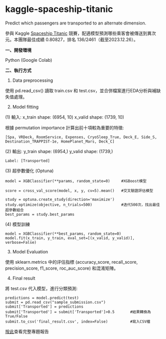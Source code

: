 # kaggle-spaceship-titanic
Predict which passengers are transported to an alternate dimension.

參與 Kaggle [Spaceship Titanic](https://www.kaggle.com/competitions/spaceship-titanic/overview) 競賽，配適模型預測哪些乘客會被傳送到異次元。本團隊最佳成績 0.80827，排名 136/2461（截至2023.12.26）。


**一、開發環境**

Python (Google Colab)   

**二、執行方式**

1. Data preprocessing

使用 pd.read_csv() 讀取 train.csv 和 test.csv，並合併檔案進行EDA分析與補缺失值處理。

2. Model fitting
 
(1) 輸入: x_train shape: (6954, 10)
          x_valid shape:  (1739, 10)

根據 permutation importance 計算出前十項較為重要的特徵:

    [Spa, VRDeck, RoomService, Expenses, CryoSleep_True, Deck_E, Side_S, Destination_TRAPPIST-1e, HomePlanet_Mars, Deck_C]

(2) 輸出: y_train shape: (6954,)
          y_valid shape:  (1739,)

    Label: [Transported]

(3) 超參數優化 (Optuna)

    model = XGBClassifier(**params, random_state=0)     #XGBoost模型
  
    score = cross_val_score(model, x, y, cv=5).mean()   #交叉驗證評估模型

    study = optuna.create_study(direction='maximize')
    study.optimize(objective, n_trials=500)             #迭代500次，找出最佳超參數組合
    best_params = study.best_params
    
(4) 模型訓練
    
    model = XGBClassifier(**best_params, random_state=0)
    model.fit(x_train, y_train, eval_set=[(x_valid, y_valid)], verbose=False)

3. Model Evaluation

使用 sklearn.metrics 中的评估指標 (accuracy_score, recall_score, precision_score, f1_score, roc_auc_score) 和混淆矩陣。

4. Final result 

將 test.csv 代入模型，進行分類預測:

    predictions = model.predict(test)
    submit = pd.read_csv("sample_submission.csv")
    submit['Transported'] = predictions
    submit['Transported'] = submit['Transported']>0.5       #結果轉換為True/False 
    submit.to_csv('final_result.csv', index=False)          #寫入CSV檔


[按此](https://jennyliucl.github.io/JennyLiu/project/spaceship_titanic.pdf)查看完整專題報告

